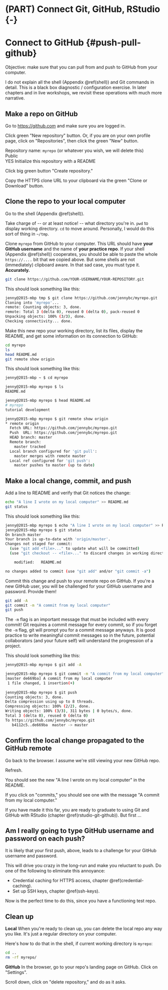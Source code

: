 # (PART) Connect Git, GitHub, RStudio {-} 

# Connect to GitHub {#push-pull-github}

Objective: make sure that you can pull from and push to GitHub from your computer.

I do not explain all the shell (Appendix \@ref(shell)) and Git commands in detail. This is a black box diagnostic / configuration exercise. In later chapters and in live workshops, we revisit these operations with much more narrative.

## Make a repo on GitHub

Go to <https://github.com> and make sure you are logged in.

Click green "New repository" button. Or, if you are on your own profile page, click on "Repositories", then click the green "New" button.

Repository name: `myrepo` (or whatever you wish, we will delete this)  
Public  
YES Initialize this repository with a README

Click big green button "Create repository."

Copy the HTTPS clone URL to your clipboard via the green "Clone or Download" button.

## Clone the repo to your local computer

Go to the shell (Appendix \@ref(shell)).

Take charge of -- or at least notice! -- what directory you're in. `pwd` to display working directory. `cd` to move around. Personally, I would do this sort of thing in `~/tmp`.

Clone `myrepo` from GitHub to your computer. This URL should have **your GitHub username** and the name of **your practice repo**. If your shell (Appendix \@ref(shell)) cooperates, you should be able to paste the whole `https://....` bit that we copied above. But some shells are not (immediately) clipboard aware. In that sad case, you must type it. **Accurately.**

``` bash
git clone https://github.com/YOUR-USERNAME/YOUR-REPOSITORY.git
```
        
This should look something like this:

``` bash
jenny@2015-mbp tmp $ git clone https://github.com/jennybc/myrepo.git
Cloning into 'myrepo'...
remote: Counting objects: 3, done.
remote: Total 3 (delta 0), reused 0 (delta 0), pack-reused 0
Unpacking objects: 100% (3/3), done.
Checking connectivity... done.
```

Make this new repo your working directory, list its files, display the README, and get some information on its connection to GitHub:

``` bash
cd myrepo
ls
head README.md
git remote show origin
```

This should look something like this:

``` bash
jenny@2015-mbp ~ $ cd myrepo

jenny@2015-mbp myrepo $ ls
README.md

jenny@2015-mbp myrepo $ head README.md 
# myrepo
tutorial development

jenny@2015-mbp myrepo $ git remote show origin
* remote origin
  Fetch URL: https://github.com/jennybc/myrepo.git
  Push  URL: https://github.com/jennybc/myrepo.git
  HEAD branch: master
  Remote branch:
    master tracked
  Local branch configured for 'git pull':
    master merges with remote master
  Local ref configured for 'git push':
    master pushes to master (up to date)
```

## Make a local change, commit, and push

Add a line to README and verify that Git notices the change:

``` bash
echo "A line I wrote on my local computer" >> README.md
git status
```

This should look something like this:

``` bash
jenny@2015-mbp myrepo $ echo "A line I wrote on my local computer" >> README.md
jenny@2015-mbp myrepo $ git status
On branch master
Your branch is up-to-date with 'origin/master'.
Changes not staged for commit:
  (use "git add <file>..." to update what will be committed)
  (use "git checkout -- <file>..." to discard changes in working directory)

	modified:   README.md

no changes added to commit (use "git add" and/or "git commit -a")
```

Commit this change and push to your remote repo on GitHub. If you're a new GitHub user, you will be challenged for your GitHub username and password. Provide them!

``` bash
git add -A
git commit -m "A commit from my local computer"
git push
```
The `-m` flag is an important message that must be included with every commit! Git requires a commit message for every commit, so if you forget the `-m` flag, git will prompt you for a commit message anyways. It is good practice to write meaningful commit messages so in the future, potential collaborators (and your future self) will understand the progression of a project.

This should look something like this:

``` bash
jenny@2015-mbp myrepo $ git add -A

jenny@2015-mbp myrepo $ git commit -m "A commit from my local computer"
[master de669ba] A commit from my local computer
 1 file changed, 1 insertion(+)
 
jenny@2015-mbp myrepo $ git push
Counting objects: 3, done.
Delta compression using up to 8 threads.
Compressing objects: 100% (2/2), done.
Writing objects: 100% (3/3), 311 bytes | 0 bytes/s, done.
Total 3 (delta 0), reused 0 (delta 0)
To https://github.com/jennybc/myrepo.git
   b4112c5..de669ba  master -> master
```

## Confirm the local change propagated to the GitHub remote

Go back to the browser. I assume we're still viewing your new GitHub repo.

Refresh.

You should see the new "A line I wrote on my local computer" in the README.

If you click on "commits," you should see one with the message "A commit from my local computer."

If you have made it this far, you are ready to graduate to using Git and GitHub with RStudio (chapter \@ref(rstudio-git-github)). But first ...

## Am I really going to type GitHub username and password on each push?

It is likely that your first push, above, leads to a challenge for your GitHub username and password.

This will drive you crazy in the long-run and make you reluctant to push. Do one of the following to eliminate this annoyance:

  * Credential caching for HTTPS access, chapter \@ref(credential-caching).
  * Set up SSH keys, chapter \@ref(ssh-keys).

Now is the perfect time to do this, since you have a functioning test repo.

## Clean up

**Local** When you're ready to clean up, you can delete the local repo any way you like. It's just a regular directory on your computer.

Here's how to do that in the shell, if current working directory is `myrepo`:

``` bash
cd ..
rm -rf myrepo/
```

**GitHub** In the browser, go to your repo's landing page on GitHub. Click on "Settings".

Scroll down, click on "delete repository," and do as it asks.
